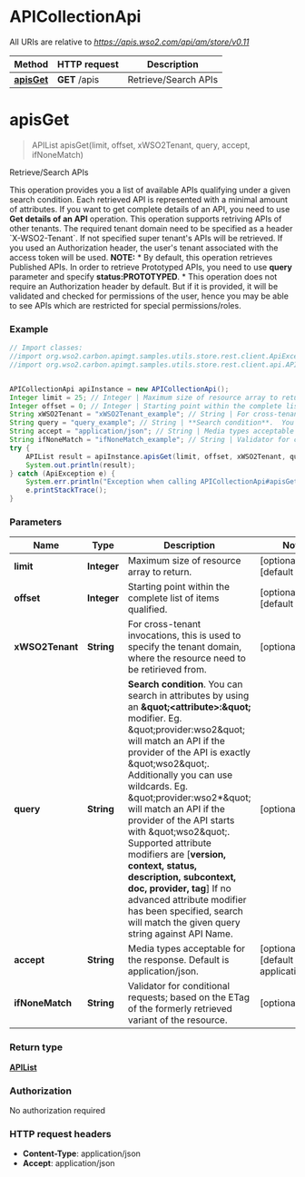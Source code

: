 # APICollectionApi

All URIs are relative to *https://apis.wso2.com/api/am/store/v0.11*

Method | HTTP request | Description
------------- | ------------- | -------------
[**apisGet**](APICollectionApi.md#apisGet) | **GET** /apis | Retrieve/Search APIs 


<a name="apisGet"></a>
# **apisGet**
> APIList apisGet(limit, offset, xWSO2Tenant, query, accept, ifNoneMatch)

Retrieve/Search APIs 

This operation provides you a list of available APIs qualifying under a given search condition.  Each retrieved API is represented with a minimal amount of attributes. If you want to get complete details of an API, you need to use **Get details of an API** operation.  This operation supports retriving APIs of other tenants. The required tenant domain need to be specified as a header &#x60;X-WSO2-Tenant&#x60;. If not specified super tenant&#39;s APIs will be retrieved. If you used an Authorization header, the user&#39;s tenant associated with the access token will be used.  **NOTE:** * By default, this operation retrieves Published APIs. In order to retrieve Prototyped APIs, you need to use **query** parameter and specify **status:PROTOTYPED**. * This operation does not require an Authorization header by default. But if it is provided, it will be validated and checked for permissions of the user, hence you may be able to see APIs which are restricted for special permissions/roles. 

### Example
```java
// Import classes:
//import org.wso2.carbon.apimgt.samples.utils.store.rest.client.ApiException;
//import org.wso2.carbon.apimgt.samples.utils.store.rest.client.api.APICollectionApi;


APICollectionApi apiInstance = new APICollectionApi();
Integer limit = 25; // Integer | Maximum size of resource array to return. 
Integer offset = 0; // Integer | Starting point within the complete list of items qualified. 
String xWSO2Tenant = "xWSO2Tenant_example"; // String | For cross-tenant invocations, this is used to specify the tenant domain, where the resource need to be   retirieved from. 
String query = "query_example"; // String | **Search condition**.  You can search in attributes by using an **\"<attribute>:\"** modifier.  Eg. \"provider:wso2\" will match an API if the provider of the API is exactly \"wso2\".  Additionally you can use wildcards.  Eg. \"provider:wso2*\" will match an API if the provider of the API starts with \"wso2\".  Supported attribute modifiers are [**version, context, status, description, subcontext, doc, provider, tag**]  If no advanced attribute modifier has been specified, search will match the given query string against API Name. 
String accept = "application/json"; // String | Media types acceptable for the response. Default is application/json. 
String ifNoneMatch = "ifNoneMatch_example"; // String | Validator for conditional requests; based on the ETag of the formerly retrieved variant of the resource. 
try {
    APIList result = apiInstance.apisGet(limit, offset, xWSO2Tenant, query, accept, ifNoneMatch);
    System.out.println(result);
} catch (ApiException e) {
    System.err.println("Exception when calling APICollectionApi#apisGet");
    e.printStackTrace();
}
```

### Parameters

Name | Type | Description  | Notes
------------- | ------------- | ------------- | -------------
 **limit** | **Integer**| Maximum size of resource array to return.  | [optional] [default to 25]
 **offset** | **Integer**| Starting point within the complete list of items qualified.  | [optional] [default to 0]
 **xWSO2Tenant** | **String**| For cross-tenant invocations, this is used to specify the tenant domain, where the resource need to be   retirieved from.  | [optional]
 **query** | **String**| **Search condition**.  You can search in attributes by using an **\&quot;&lt;attribute&gt;:\&quot;** modifier.  Eg. \&quot;provider:wso2\&quot; will match an API if the provider of the API is exactly \&quot;wso2\&quot;.  Additionally you can use wildcards.  Eg. \&quot;provider:wso2*\&quot; will match an API if the provider of the API starts with \&quot;wso2\&quot;.  Supported attribute modifiers are [**version, context, status, description, subcontext, doc, provider, tag**]  If no advanced attribute modifier has been specified, search will match the given query string against API Name.  | [optional]
 **accept** | **String**| Media types acceptable for the response. Default is application/json.  | [optional] [default to application/json]
 **ifNoneMatch** | **String**| Validator for conditional requests; based on the ETag of the formerly retrieved variant of the resource.  | [optional]

### Return type

[**APIList**](APIList.md)

### Authorization

No authorization required

### HTTP request headers

 - **Content-Type**: application/json
 - **Accept**: application/json

